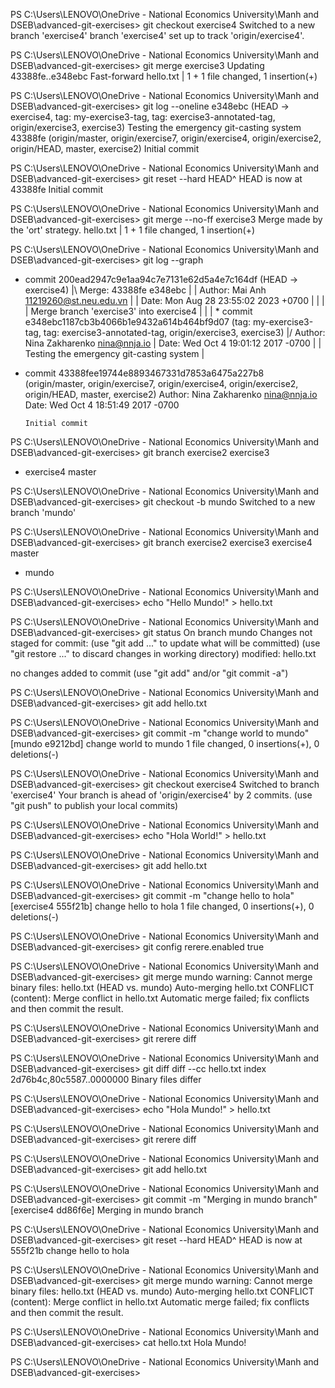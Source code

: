 
PS C:\Users\LENOVO\OneDrive - National Economics University\Manh and DSEB\advanced-git-exercises> git checkout exercise4
Switched to a new branch 'exercise4'
branch 'exercise4' set up to track 'origin/exercise4'.

PS C:\Users\LENOVO\OneDrive - National Economics University\Manh and DSEB\advanced-git-exercises> git merge exercise3
Updating 43388fe..e348ebc
Fast-forward
 hello.txt | 1 +
 1 file changed, 1 insertion(+)

PS C:\Users\LENOVO\OneDrive - National Economics University\Manh and DSEB\advanced-git-exercises> git log --oneline
e348ebc (HEAD -> exercise4, tag: my-exercise3-tag, tag: exercise3-annotated-tag, origin/exercise3, exercise3) Testing the emergency git-casting system
43388fe (origin/master, origin/exercise7, origin/exercise4, origin/exercise2, origin/HEAD, master, exercise2) Initial commit

PS C:\Users\LENOVO\OneDrive - National Economics University\Manh and DSEB\advanced-git-exercises> git reset --hard HEAD^
HEAD is now at 43388fe Initial commit

PS C:\Users\LENOVO\OneDrive - National Economics University\Manh and DSEB\advanced-git-exercises> git merge --no-ff exercise3
Merge made by the 'ort' strategy.
 hello.txt | 1 +
 1 file changed, 1 insertion(+)

PS C:\Users\LENOVO\OneDrive - National Economics University\Manh and DSEB\advanced-git-exercises> git log --graph
*   commit 200ead2947c9e1aa94c7e7131e62d5a4e7c164df (HEAD -> exercise4)
|\  Merge: 43388fe e348ebc
| | Author: Mai Anh <11219260@st.neu.edu.vn>
| | Date:   Mon Aug 28 23:55:02 2023 +0700
| |
| |     Merge branch 'exercise3' into exercise4
| |
| * commit e348ebc1187cb3b4066b1e9432a614b464bf9d07 (tag: my-exercise3-tag, tag: exercise3-annotated-tag, origin/exercise3, exercise3)
|/  Author: Nina Zakharenko <nina@nnja.io>
|   Date:   Wed Oct 4 19:01:12 2017 -0700
|
|       Testing the emergency git-casting system
|
* commit 43388fee19744e8893467331d7853a6475a227b8 (origin/master, origin/exercise7, origin/exercise4, origin/exercise2, origin/HEAD, master, exercise2)
  Author: Nina Zakharenko <nina@nnja.io>
  Date:   Wed Oct 4 18:51:49 2017 -0700

      Initial commit

PS C:\Users\LENOVO\OneDrive - National Economics University\Manh and DSEB\advanced-git-exercises> git branch
  exercise2
  exercise3
* exercise4
  master

PS C:\Users\LENOVO\OneDrive - National Economics University\Manh and DSEB\advanced-git-exercises> git checkout -b mundo
Switched to a new branch 'mundo'

PS C:\Users\LENOVO\OneDrive - National Economics University\Manh and DSEB\advanced-git-exercises> git branch
  exercise2
  exercise3
  exercise4
  master
* mundo

PS C:\Users\LENOVO\OneDrive - National Economics University\Manh and DSEB\advanced-git-exercises> echo "Hello Mundo!" > hello.txt

PS C:\Users\LENOVO\OneDrive - National Economics University\Manh and DSEB\advanced-git-exercises> git status
On branch mundo
Changes not staged for commit:
  (use "git add <file>..." to update what will be committed)
  (use "git restore <file>..." to discard changes in working directory)
        modified:   hello.txt

no changes added to commit (use "git add" and/or "git commit -a")

PS C:\Users\LENOVO\OneDrive - National Economics University\Manh and DSEB\advanced-git-exercises> git add hello.txt

PS C:\Users\LENOVO\OneDrive - National Economics University\Manh and DSEB\advanced-git-exercises> git commit -m "change world to mundo"
[mundo e9212bd] change world to mundo
 1 file changed, 0 insertions(+), 0 deletions(-)

PS C:\Users\LENOVO\OneDrive - National Economics University\Manh and DSEB\advanced-git-exercises> git checkout exercise4
Switched to branch 'exercise4'
Your branch is ahead of 'origin/exercise4' by 2 commits.
  (use "git push" to publish your local commits)

PS C:\Users\LENOVO\OneDrive - National Economics University\Manh and DSEB\advanced-git-exercises> echo "Hola World!" > hello.txt

PS C:\Users\LENOVO\OneDrive - National Economics University\Manh and DSEB\advanced-git-exercises> git add hello.txt

PS C:\Users\LENOVO\OneDrive - National Economics University\Manh and DSEB\advanced-git-exercises> git commit -m "change hello to hola"
[exercise4 555f21b] change hello to hola
 1 file changed, 0 insertions(+), 0 deletions(-)

PS C:\Users\LENOVO\OneDrive - National Economics University\Manh and DSEB\advanced-git-exercises> git config rerere.enabled true

PS C:\Users\LENOVO\OneDrive - National Economics University\Manh and DSEB\advanced-git-exercises> git merge mundo
warning: Cannot merge binary files: hello.txt (HEAD vs. mundo)
Auto-merging hello.txt
CONFLICT (content): Merge conflict in hello.txt
Automatic merge failed; fix conflicts and then commit the result.

PS C:\Users\LENOVO\OneDrive - National Economics University\Manh and DSEB\advanced-git-exercises> git rerere diff

PS C:\Users\LENOVO\OneDrive - National Economics University\Manh and DSEB\advanced-git-exercises> git diff
diff --cc hello.txt
index 2d76b4c,80c5587..0000000
Binary files differ

PS C:\Users\LENOVO\OneDrive - National Economics University\Manh and DSEB\advanced-git-exercises> echo "Hola Mundo!" > hello.txt

PS C:\Users\LENOVO\OneDrive - National Economics University\Manh and DSEB\advanced-git-exercises> git rerere diff

PS C:\Users\LENOVO\OneDrive - National Economics University\Manh and DSEB\advanced-git-exercises> git add hello.txt

PS C:\Users\LENOVO\OneDrive - National Economics University\Manh and DSEB\advanced-git-exercises> git commit -m "Merging in mundo branch"
[exercise4 dd86f6e] Merging in mundo branch

PS C:\Users\LENOVO\OneDrive - National Economics University\Manh and DSEB\advanced-git-exercises> git reset --hard HEAD^
HEAD is now at 555f21b change hello to hola

PS C:\Users\LENOVO\OneDrive - National Economics University\Manh and DSEB\advanced-git-exercises> git merge mundo
warning: Cannot merge binary files: hello.txt (HEAD vs. mundo)
Auto-merging hello.txt
CONFLICT (content): Merge conflict in hello.txt
Automatic merge failed; fix conflicts and then commit the result.

PS C:\Users\LENOVO\OneDrive - National Economics University\Manh and DSEB\advanced-git-exercises> cat hello.txt
Hola Mundo!

PS C:\Users\LENOVO\OneDrive - National Economics University\Manh and DSEB\advanced-git-exercises>  